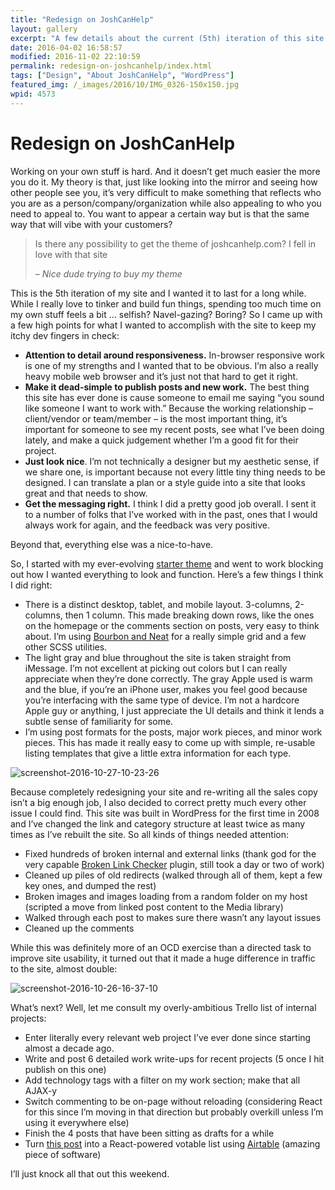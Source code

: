 ```yaml
---
title: "Redesign on JoshCanHelp"
layout: gallery
excerpt: "A few details about the current (5th) iteration of this site. "
date: 2016-04-02 16:58:57
modified: 2016-11-02 22:10:59
permalink: redesign-on-joshcanhelp/index.html
tags: ["Design", "About JoshCanHelp", "WordPress"]
featured_img: /_images/2016/10/IMG_0326-150x150.jpg
wpid: 4573
---
```


# Redesign on JoshCanHelp

Working on your own stuff is hard. And it doesn’t get much easier the more you do it. My theory is that, just like looking into the mirror and seeing how other people see you, it’s very difficult to make something that reflects who you are as a person/company/organization while also appealing to who you need to appeal to. You want to appear a certain way but is that the same way that will vibe with your customers?

> Is there any possibility to get the theme of joshcanhelp.com? I fell in love with that site
>
> *– Nice dude trying to buy my theme*

This is the 5th iteration of my site and I wanted it to last for a long while. While I really love to tinker and build fun things, spending too much time on my own stuff feels a bit … selfish? Navel-gazing? Boring? So I came up with a few high points for what I wanted to accomplish with the site to keep my itchy dev fingers in check:

- **Attention to detail around responsiveness.** In-browser responsive work is one of my strengths and I wanted that to be obvious. I’m also a really heavy mobile web browser and it’s just not that hard to get it right.
- **Make it dead-simple to publish posts and new work.** The best thing this site has ever done is cause someone to email me saying “you sound like someone I want to work with.” Because the working relationship – client/vendor or team/member – is the most important thing, it’s important for someone to see my recent posts, see what I’ve been doing lately, and make a quick judgement whether I’m a good fit for their project.
- **Just look nice**. I’m not technically a designer but my aesthetic sense, if we share one, is important because not every little tiny thing needs to be designed. I can translate a plan or a style guide into a site that looks great and that needs to show.
- **Get the messaging right.** I think I did a pretty good job overall. I sent it to a number of folks that I’ve worked with in the past, ones that I would always work for again, and the feedback was very positive.

Beyond that, everything else was a nice-to-have.

So, I started with my ever-evolving [starter theme](/another-wordpress-starter-template/) and went to work blocking out how I wanted everything to look and function. Here’s a few things I think I did right:

- There is a distinct desktop, tablet, and mobile layout. 3-columns, 2-columns, then 1 column. This made breaking down rows, like the ones on the homepage or the comments section on posts, very easy to think about. I’m using [Bourbon and Neat](http://bourbon.io/) for a really simple grid and a few other SCSS utilities.
- The light gray and blue throughout the site is taken straight from iMessage. I’m not excellent at picking out colors but I can really appreciate when they’re done correctly. The gray Apple used is warm and the blue, if you’re an iPhone user, makes you feel good because you’re interfacing with the same type of device. I’m not a hardcore Apple guy or anything, I just appreciate the UI details and think it lends a subtle sense of familiarity for some.
- I’m using post formats for the posts, major work pieces, and minor work pieces. This has made it really easy to come up with simple, re-usable listing templates that give a little extra information for each type.

![screenshot-2016-10-27-10-23-26](/_images/2016/10/Screenshot-2016-10-27-10.23.26.png)

Because completely redesigning your site and re-writing all the sales copy isn’t a big enough job, I also decided to correct pretty much every other issue I could find. This site was built in WordPress for the first time in 2008 and I’ve changed the link and category structure at least twice as many times as I’ve rebuilt the site. So all kinds of things needed attention:

- Fixed hundreds of broken internal and external links (thank god for the very capable [Broken Link Checker](https://wordpress.org/plugins/broken-link-checker/) plugin, still took a day or two of work)
- Cleaned up piles of old redirects (walked through all of them, kept a few key ones, and dumped the rest)
- Broken images and images loading from a random folder on my host (scripted a move from linked post content to the Media library)
- Walked through each post to makes sure there wasn’t any layout issues
- Cleaned up the comments

While this was definitely more of an OCD exercise than a directed task to improve site usability, it turned out that it made a huge difference in traffic to the site, almost double:

![screenshot-2016-10-26-16-37-10](/_images/2016/10/Screenshot-2016-10-26-16.37.10.png)

What’s next? Well, let me consult my overly-ambitious Trello list of internal projects:

- Enter literally every relevant web project I’ve ever done since starting almost a decade ago.
- Write and post 6 detailed work write-ups for recent projects (5 once I hit publish on this one)
- Add technology tags with a filter on my work section; make that all AJAX-y
- Switch commenting to be on-page without reloading (considering React for this since I’m moving in that direction but probably overkill unless I’m using it everywhere else)
- Finish the 4 posts that have been sitting as drafts for a while
- Turn [this post](/ideas-1/) into a React-powered votable list using [Airtable](https://airtable.com/) (amazing piece of software)

I’ll just knock all that out this weekend.
